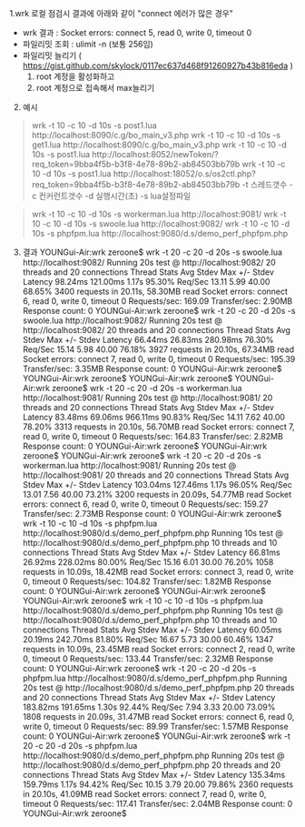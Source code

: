 1.wrk 로컬 점검시 결과에 아래와 같이 "connect 에러가 많은 경우"
  - wrk 결과 : Socket errors: connect 5, read 0, write 0, timeout 0
  - 파일리밋 조회 : ulimit -n  (보통 256임)
  - 파일리밋 늘리기 (  https://gist.github.com/skylock/0117ec637d468f91260927b43b816eda )
    1. root 계정을 활성화하고
    2. root 계정으로 접속해서 max늘리기


2. 예시
  >  wrk -t 10 -c 10 -d 10s -s post1.lua http://localhost:8090/c.g/bo_main_v3.php
  >  wrk -t 10 -c 10 -d 10s -s get1.lua http://localhost:8090/c.g/bo_main_v3.php
  >  wrk -t 10 -c 10 -d 10s -s post1.lua http://localhost:8052/newToken/?req_token=9bba4f5b-b3f8-4e78-89b2-ab84503bb79b
  >  wrk -t 10 -c 10 -d 10s -s post1.lua http://localhost:18052/o.s/os2ctl.php?req_token=9bba4f5b-b3f8-4e78-89b2-ab84503bb79b
    -t 스레드갯수
    -c 컨커런트갯수
    -d 실행시간(초)
    -s lua설정파일

  > wrk -t 10 -c 10 -d 10s -s workerman.lua http://localhost:9081/
  > wrk -t 10 -c 10 -d 10s -s swoole.lua http://localhost:9082/
  > wrk -t 10 -c 10 -d 10s -s phpfpm.lua http://localhost:9080/d.s/demo_perf_phpfpm.php


3. 결과
YOUNGui-Air:wrk zeroone$ wrk -t 20 -c 20 -d 20s -s swoole.lua http://localhost:9082/
Running 20s test @ http://localhost:9082/
  20 threads and 20 connections
  Thread Stats   Avg      Stdev     Max   +/- Stdev
    Latency    98.24ms  121.00ms   1.17s    95.30%
    Req/Sec    13.11      5.99    40.00     68.65%
  3400 requests in 20.11s, 58.30MB read
  Socket errors: connect 6, read 0, write 0, timeout 0
Requests/sec:    169.09
Transfer/sec:      2.90MB
Response count: 0
YOUNGui-Air:wrk zeroone$ wrk -t 20 -c 20 -d 20s -s swoole.lua http://localhost:9082/
Running 20s test @ http://localhost:9082/
  20 threads and 20 connections
  Thread Stats   Avg      Stdev     Max   +/- Stdev
    Latency    66.44ms   26.83ms 280.98ms   76.30%
    Req/Sec    15.14      5.98    40.00     76.18%
  3927 requests in 20.10s, 67.34MB read
  Socket errors: connect 7, read 0, write 0, timeout 0
Requests/sec:    195.39
Transfer/sec:      3.35MB
Response count: 0
YOUNGui-Air:wrk zeroone$ 
YOUNGui-Air:wrk zeroone$ 
YOUNGui-Air:wrk zeroone$ 
YOUNGui-Air:wrk zeroone$ wrk -t 20 -c 20 -d 20s -s workerman.lua http://localhost:9081/
Running 20s test @ http://localhost:9081/
  20 threads and 20 connections
  Thread Stats   Avg      Stdev     Max   +/- Stdev
    Latency    83.48ms   69.06ms 966.11ms   90.83%
    Req/Sec    14.11      7.62    40.00     78.20%
  3313 requests in 20.10s, 56.70MB read
  Socket errors: connect 7, read 0, write 0, timeout 0
Requests/sec:    164.83
Transfer/sec:      2.82MB
Response count: 0
YOUNGui-Air:wrk zeroone$ 
YOUNGui-Air:wrk zeroone$ 
YOUNGui-Air:wrk zeroone$ wrk -t 20 -c 20 -d 20s -s workerman.lua http://localhost:9081/
Running 20s test @ http://localhost:9081/
  20 threads and 20 connections
  Thread Stats   Avg      Stdev     Max   +/- Stdev
    Latency   103.04ms  127.46ms   1.17s    96.05%
    Req/Sec    13.01      7.56    40.00     73.21%
  3200 requests in 20.09s, 54.77MB read
  Socket errors: connect 6, read 0, write 0, timeout 0
Requests/sec:    159.27
Transfer/sec:      2.73MB
Response count: 0
YOUNGui-Air:wrk zeroone$ wrk -t 10 -c 10 -d 10s -s phpfpm.lua http://localhost:9080/d.s/demo_perf_phpfpm.php
Running 10s test @ http://localhost:9080/d.s/demo_perf_phpfpm.php
  10 threads and 10 connections
  Thread Stats   Avg      Stdev     Max   +/- Stdev
    Latency    66.81ms   26.92ms 228.02ms   80.00%
    Req/Sec    15.16      6.01    30.00     76.20%
  1058 requests in 10.09s, 18.42MB read
  Socket errors: connect 3, read 0, write 0, timeout 0
Requests/sec:    104.82
Transfer/sec:      1.82MB
Response count: 0
YOUNGui-Air:wrk zeroone$ 
YOUNGui-Air:wrk zeroone$ 
YOUNGui-Air:wrk zeroone$ wrk -t 10 -c 10 -d 10s -s phpfpm.lua http://localhost:9080/d.s/demo_perf_phpfpm.php
Running 10s test @ http://localhost:9080/d.s/demo_perf_phpfpm.php
  10 threads and 10 connections
  Thread Stats   Avg      Stdev     Max   +/- Stdev
    Latency    60.05ms   20.19ms 242.70ms   81.80%
    Req/Sec    16.67      5.73    30.00     60.46%
  1347 requests in 10.09s, 23.45MB read
  Socket errors: connect 2, read 0, write 0, timeout 0
Requests/sec:    133.44
Transfer/sec:      2.32MB
Response count: 0
YOUNGui-Air:wrk zeroone$ wrk -t 20 -c 20 -d 20s -s phpfpm.lua http://localhost:9080/d.s/demo_perf_phpfpm.php
Running 20s test @ http://localhost:9080/d.s/demo_perf_phpfpm.php
  20 threads and 20 connections
  Thread Stats   Avg      Stdev     Max   +/- Stdev
    Latency   183.82ms  191.65ms   1.30s    92.44%
    Req/Sec     7.94      3.33    20.00     73.09%
  1808 requests in 20.09s, 31.47MB read
  Socket errors: connect 6, read 0, write 0, timeout 0
Requests/sec:     89.99
Transfer/sec:      1.57MB
Response count: 0
YOUNGui-Air:wrk zeroone$ 
YOUNGui-Air:wrk zeroone$ wrk -t 20 -c 20 -d 20s -s phpfpm.lua http://localhost:9080/d.s/demo_perf_phpfpm.php
Running 20s test @ http://localhost:9080/d.s/demo_perf_phpfpm.php
  20 threads and 20 connections
  Thread Stats   Avg      Stdev     Max   +/- Stdev
    Latency   135.34ms  159.79ms   1.17s    94.42%
    Req/Sec    10.15      3.79    20.00     79.86%
  2360 requests in 20.10s, 41.09MB read
  Socket errors: connect 7, read 0, write 0, timeout 0
Requests/sec:    117.41
Transfer/sec:      2.04MB
Response count: 0
YOUNGui-Air:wrk zeroone$ 
